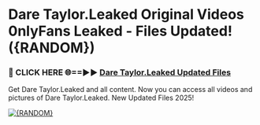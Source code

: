 # Dare Taylor.Leaked Original Videos 0nlyFans Leaked - Files Updated! ({RANDOM})

<h3>🔴 CLICK HERE 🌐==►► <a href="https://betterlinks.top/A2PfLJ" rel="nofollow">Dare Taylor.Leaked Updated Files</a></h3>

Get Dare Taylor.Leaked and all content. Now you can access all videos and pictures of Dare Taylor.Leaked. New Updated Files 2025!

[![{RANDOM}](https://i.imgur.com/ppqm5kG.gif)](https://betterlinks.top/A2PfLJ)